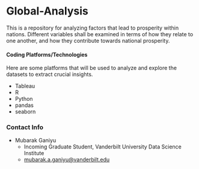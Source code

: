 # Global-Analysis
This is a repository for analyzing factors that lead to prosperity within nations. 
Different variables shall be examined in terms of how they relate to one another, and how they contribute towards national prosperity.

#### Coding Platforms/Technologies
Here are some platforms that will be used to analyze and explore the datasets to extract crucial insights. 
* Tableau
* R
* Python
* pandas
* seaborn

### Contact Info
* Mubarak Ganiyu
  - Incoming Graduate Student, Vanderbilt University Data Science Institute 
  - mubarak.a.ganiyu@vanderbilt.edu
